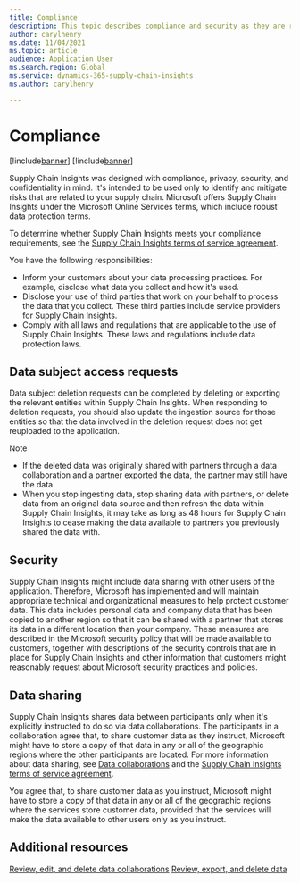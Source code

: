 ```yaml
---
title: Compliance
description: This topic describes compliance and security as they are related to the handling of information in Microsoft Dynamics 365 Supply Chain Insights.
author: carylhenry
ms.date: 11/04/2021
ms.topic: article
audience: Application User
ms.search.region: Global
ms.service: dynamics-365-supply-chain-insights
ms.author: carylhenry

---
```


# Compliance

[!include[banner](includes/banner.md)]
[!include[banner](includes/preview-banner.md)]

Supply Chain Insights was designed with compliance, privacy, security, and confidentiality in mind. It's intended to be used only to identify and mitigate risks that are related to your supply chain. Microsoft offers Supply Chain Insights under the Microsoft Online Services terms, which include robust data protection terms.

To determine whether Supply Chain Insights meets your compliance requirements, see the [Supply Chain Insights terms of service agreement](https://go.microsoft.com/fwlink/?linkid=2175113).

You have the following responsibilities:

- Inform your customers about your data processing practices. For example, disclose what data you collect and how it's used.
- Disclose your use of third parties that work on your behalf to process the data that you collect. These third parties include service providers for Supply Chain Insights.
- Comply with all laws and regulations that are applicable to the use of Supply Chain Insights. These laws and regulations include data protection laws.

## Data subject access requests

Data subject deletion requests can be completed by deleting or exporting the relevant entities within Supply Chain Insights. When responding to deletion requests, you should also update the ingestion source for those entities so that the data involved in the deletion request does not get reuploaded to the application.
 
>[!NOTE]
> - If the deleted data was originally shared with partners through a data collaboration and a partner exported the data, the partner may still have the data.
> - When you stop ingesting data, stop sharing data with partners, or delete data from an original data source and then refresh the data within Supply Chain Insights, it may take as long as 48 hours for Supply Chain Insights to cease making the data available to partners you previously shared the data with.


## Security

Supply Chain Insights might include data sharing with other users of the application. Therefore, Microsoft has implemented and will maintain appropriate technical and organizational measures to help protect customer data. This data includes personal data and company data that has been copied to another region so that it can be shared with a partner that stores its data in a different location than your company. These measures are described in the Microsoft security policy that will be made available to customers, together with descriptions of the security controls that are in place for Supply Chain Insights and other information that customers might reasonably request about Microsoft security practices and policies.


## Data sharing

Supply Chain Insights shares data between participants only when it's explicitly instructed to do so via data collaborations. The participants in a collaboration agree that, to share customer data as they instruct, Microsoft might have to store a copy of that data in any or all of the geographic regions where the other participants are located. For more information about data sharing, see [Data collaborations](create-collaboration.md) and the [Supply Chain Insights terms of service agreement](https://go.microsoft.com/fwlink/?linkid=2175113).

You agree that, to share customer data as you instruct, Microsoft might have to store a copy of that data in any or all of the geographic regions where the services store customer data, provided that the services will make the data available to other users only as you instruct.

## Additional resources
[Review, edit, and delete data collaborations](review-edit-delete-collaboration.md)
[Review, export, and delete data](review-export-delete-data.md)

